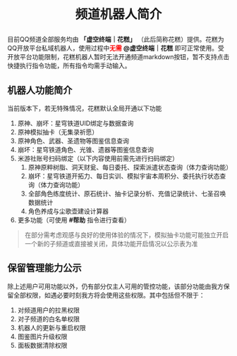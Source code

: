 # <p align="center">频道机器人简介</p>

目前QQ频道全部服务均由 **「虚空终端｜花糕」** （此后简称花糕）提供。花糕为QQ开放平台私域机器人，使用过程中<font color="red">**无需**</font> **@虚空终端｜花糕** 即可正常使用。受开放平台功能限制，花糕机器人暂时无法开通频道markdown按钮，暂不支持点击快捷执行指令功能，所有指令均需手动输入。

## 机器人功能简介

当前版本下，若无特殊情况，花糕默认全局开通以下功能

1. 原神、崩坏：星穹铁道UID绑定与数据查询
2. 原神模拟抽卡（无集录祈愿）
3. 原神角色、武器、圣遗物等图鉴信息查询
4. 崩坏：星穹铁道角色、光锥、遗器等图鉴信息查询
5. 米游社账号扫码绑定（以下内容使用前需先进行扫码绑定）
    1. 原神原粹树脂、洞天财瓮、每日委托、探索派遣状态查询（体力查询功能）
    2. 崩坏：星穹铁道开拓力、每日实训、模拟宇宙本周积分、委托执行状态查询（体力查询功能）
    3. 全部角色练度统计、原石统计、抽卡记录分析、充值记录统计、七圣召唤数据统计
    4. 角色养成与尘歌壶建设计算器
6. 更多功能（可使用 **#帮助** 指令进行查看）

> 在部分需考虑观感与良好的使用体验的情况下，模拟抽卡功能可能独立开启一个新的子频道或直接被关闭，具体功能开启情况以公示表为准

## 保留管理能力公示

除上述用户可用功能以外，仍有部分仅主人可用的管控功能，该部分功能由我方保留全部权限，如遇必要时刻我方将会使用这些权限。其中包括但不限于：

1. 对频道用户的拉黑权限
2. 对子频道的白名单权限
3. 机器人的更新与重启权限
4. 图鉴图片升级权限
5. 面板数据清除权限